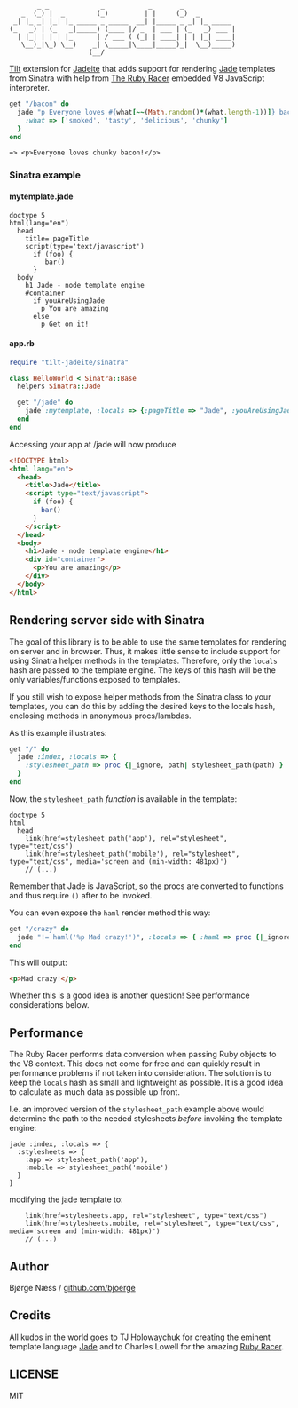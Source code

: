   ```
         _ _             _           _       _
     _  (_) |  _        (_)         | |     (_)  _
   _| |_ _| |_| |_ _____ _ _____  __| |_____ _ _| |_ _____
  (_   _) | (_   _|_____) (____ |/ _  | ___ | (_   _) ___ |
    | |_| | | | |_      | / ___ ( (_| | ____| | | |_| ____|
     \__)_|\_) \__)    _| \_____|\____|_____)_|  \__)_____)
                      (__/
  ```
  [Tilt](https://github.com/rtomayko/tilt) extension for [Jadeite](https://github.com/bengler/jadeite) that adds support for rendering
  [Jade](http://jade-lang.com) templates from Sinatra with help from
  [The Ruby Racer](https://github.com/cowboyd/therubyracer) embedded V8 JavaScript interpreter.

  ```ruby
  get "/bacon" do
    jade "p Everyone loves #{what[~~(Math.random()*(what.length-1))]} bacon!", :locals => {
      :what => ['smoked', 'tasty', 'delicious', 'chunky']
    }
  end
  ```

  ```
  => <p>Everyone loves chunky bacon!</p>
  ```

  ### Sinatra example

  #### mytemplate.jade

  ```jade
  doctype 5
  html(lang="en")
    head
      title= pageTitle
      script(type='text/javascript')
        if (foo) {
           bar()
        }
    body
      h1 Jade - node template engine
      #container
        if youAreUsingJade
          p You are amazing
        else
          p Get on it!
  ```

  #### app.rb

  ```ruby
  require "tilt-jadeite/sinatra"

  class HelloWorld < Sinatra::Base
    helpers Sinatra::Jade

    get "/jade" do
      jade :mytemplate, :locals => {:pageTitle => "Jade", :youAreUsingJade => true}
    end
  end

  ```

  Accessing your app at /jade will now produce
  ```html
  <!DOCTYPE html>
  <html lang="en">
    <head>
      <title>Jade</title>
      <script type="text/javascript">
        if (foo) {
          bar()
        }
      </script>
    </head>
    <body>
      <h1>Jade - node template engine</h1>
      <div id="container">
        <p>You are amazing</p>
      </div>
    </body>
  </html>
  ```

  ## Rendering server side with Sinatra

  The goal of this library is to be able to use the same templates for rendering on server and in browser. Thus, it makes
  little sense to include support for using Sinatra helper methods in the templates. Therefore, only the `locals` hash are
  passed to the template engine. The keys of this hash will be the only variables/functions exposed to templates.

  If you still wish to expose helper methods from the Sinatra class to your templates,
  you can do this by adding the desired keys to the locals hash, enclosing methods in anonymous procs/lambdas.

  As this example illustrates:

  ```rb
  get "/" do
    jade :index, :locals => {
      :stylesheet_path => proc {|_ignore, path| stylesheet_path(path) }
    }
  end
  ```

  Now, the `stylesheet_path` _function_ is available in the template:

  ```jade
  doctype 5
  html
    head
      link(href=stylesheet_path('app'), rel="stylesheet", type="text/css")
      link(href=stylesheet_path('mobile'), rel="stylesheet", type="text/css", media='screen and (min-width: 481px)')
      // (...)
  ```

  Remember that Jade is JavaScript, so the procs are converted to functions and thus require `()` after to be invoked.

  You can even expose the `haml` render method this way:

  ```ruby
  get "/crazy" do
    jade "!= haml('%p Mad crazy!')", :locals => { :haml => proc {|_ignore, tmpl| haml(tmpl) } }
  end

  ```

  This will output:
  ```html
  <p>Mad crazy!</p>
  ```

  Whether this is a good idea is another question! See performance considerations below.

  ## Performance

  The Ruby Racer performs data conversion when passing Ruby objects to the V8 context. This does not come for free
  and can quickly result in performance problems if not taken into consideration. The solution is to keep the
  `locals` hash as small and lightweight as possible. It is a good idea to calculate as much data as possible up front.

  I.e. an improved version of the `stylesheet_path` example above would determine the path to the needed stylesheets *before*
  invoking the template engine:

  ```
  jade :index, :locals => {
    :stylesheets => {
      :app => stylesheet_path('app'),
      :mobile => stylesheet_path('mobile')
    }
  }
  ```
  modifying the jade template to:

  ```jade
      link(href=stylesheets.app, rel="stylesheet", type="text/css")
      link(href=stylesheets.mobile, rel="stylesheet", type="text/css", media='screen and (min-width: 481px)')
      // (...)
  ```

  ## Author

  Bjørge Næss / [github.com/bjoerge](https://github.com/bjoerge)

  ## Credits

  All kudos in the world goes to TJ Holowaychuk for creating the eminent template language [Jade](http://jade-lang.com/) and to Charles Lowell for
  the amazing [Ruby Racer](https://github.com/cowboyd/therubyracer).

  ## LICENSE

  MIT